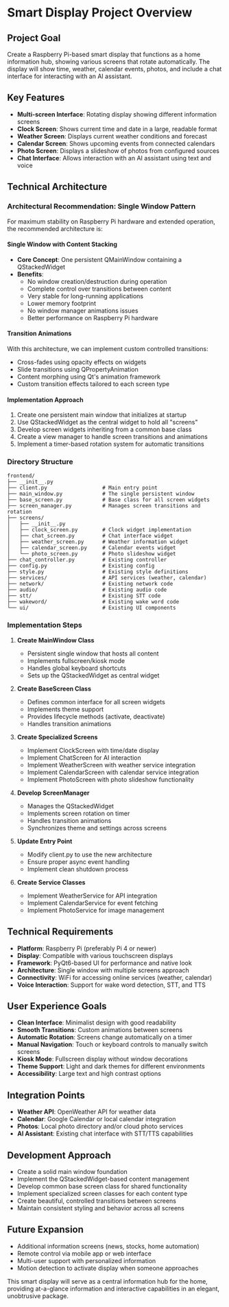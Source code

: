 # Smart Display Project Overview

## Project Goal
Create a Raspberry Pi-based smart display that functions as a home information hub, showing various screens that rotate automatically. The display will show time, weather, calendar events, photos, and include a chat interface for interacting with an AI assistant.

## Key Features
- **Multi-screen Interface**: Rotating display showing different information screens
- **Clock Screen**: Shows current time and date in a large, readable format
- **Weather Screen**: Displays current weather conditions and forecast
- **Calendar Screen**: Shows upcoming events from connected calendars
- **Photo Screen**: Displays a slideshow of photos from configured sources
- **Chat Interface**: Allows interaction with an AI assistant using text and voice

## Technical Architecture

### Architectural Recommendation: Single Window Pattern

For maximum stability on Raspberry Pi hardware and extended operation, the recommended architecture is:

#### Single Window with Content Stacking
- **Core Concept**: One persistent QMainWindow containing a QStackedWidget
- **Benefits**:
  - No window creation/destruction during operation
  - Complete control over transitions between content
  - Very stable for long-running applications
  - Lower memory footprint
  - No window manager animations issues
  - Better performance on Raspberry Pi hardware
  
#### Transition Animations
With this architecture, we can implement custom controlled transitions:
- Cross-fades using opacity effects on widgets
- Slide transitions using QPropertyAnimation
- Content morphing using Qt's animation framework
- Custom transition effects tailored to each screen type

#### Implementation Approach
1. Create one persistent main window that initializes at startup
2. Use QStackedWidget as the central widget to hold all "screens"
3. Develop screen widgets inheriting from a common base class
4. Create a view manager to handle screen transitions and animations
5. Implement a timer-based rotation system for automatic transitions

### Directory Structure
```
frontend/
├── __init__.py
├── client.py                  # Main entry point
├── main_window.py             # The single persistent window
├── base_screen.py             # Base class for all screen widgets
├── screen_manager.py          # Manages screen transitions and rotation
├── screens/
│   ├── __init__.py
│   ├── clock_screen.py        # Clock widget implementation
│   ├── chat_screen.py         # Chat interface widget 
│   ├── weather_screen.py      # Weather information widget
│   ├── calendar_screen.py     # Calendar events widget
│   └── photo_screen.py        # Photo slideshow widget
├── chat_controller.py         # Existing controller
├── config.py                  # Existing config
├── style.py                   # Existing style definitions
├── services/                  # API services (weather, calendar)
├── network/                   # Existing network code
├── audio/                     # Existing audio code
├── stt/                       # Existing STT code
├── wakeword/                  # Existing wake word code
└── ui/                        # Existing UI components
```

### Implementation Steps

1. **Create MainWindow Class**
   - Persistent single window that hosts all content
   - Implements fullscreen/kiosk mode
   - Handles global keyboard shortcuts
   - Sets up the QStackedWidget as central widget

2. **Create BaseScreen Class**
   - Defines common interface for all screen widgets
   - Implements theme support
   - Provides lifecycle methods (activate, deactivate)
   - Handles transition animations

3. **Create Specialized Screens**
   - Implement ClockScreen with time/date display
   - Implement ChatScreen for AI interaction
   - Implement WeatherScreen with weather service integration
   - Implement CalendarScreen with calendar service integration
   - Implement PhotoScreen with photo slideshow functionality

4. **Develop ScreenManager**
   - Manages the QStackedWidget
   - Implements screen rotation on timer
   - Handles transition animations
   - Synchronizes theme and settings across screens

5. **Update Entry Point**
   - Modify client.py to use the new architecture
   - Ensure proper async event handling
   - Implement clean shutdown process

6. **Create Service Classes**
   - Implement WeatherService for API integration
   - Implement CalendarService for event fetching
   - Implement PhotoService for image management

## Technical Requirements
- **Platform**: Raspberry Pi (preferably Pi 4 or newer)
- **Display**: Compatible with various touchscreen displays
- **Framework**: PyQt6-based UI for performance and native look
- **Architecture**: Single window with multiple screens approach
- **Connectivity**: WiFi for accessing online services (weather, calendar)
- **Voice Interaction**: Support for wake word detection, STT, and TTS

## User Experience Goals
- **Clean Interface**: Minimalist design with good readability
- **Smooth Transitions**: Custom animations between screens
- **Automatic Rotation**: Screens change automatically on a timer
- **Manual Navigation**: Touch or keyboard controls to manually switch screens
- **Kiosk Mode**: Fullscreen display without window decorations
- **Theme Support**: Light and dark themes for different environments
- **Accessibility**: Large text and high contrast options

## Integration Points
- **Weather API**: OpenWeather API for weather data
- **Calendar**: Google Calendar or local calendar integration
- **Photos**: Local photo directory and/or cloud photo services
- **AI Assistant**: Existing chat interface with STT/TTS capabilities

## Development Approach
- Create a solid main window foundation
- Implement the QStackedWidget-based content management
- Develop common base screen class for shared functionality
- Implement specialized screen classes for each content type
- Create beautiful, controlled transitions between screens
- Maintain consistent styling and behavior across all screens

## Future Expansion
- Additional information screens (news, stocks, home automation)
- Remote control via mobile app or web interface
- Multi-user support with personalized information
- Motion detection to activate display when someone approaches

This smart display will serve as a central information hub for the home, providing at-a-glance information and interactive capabilities in an elegant, unobtrusive package.
